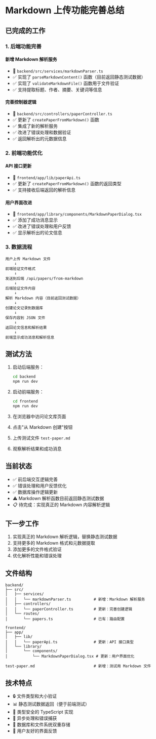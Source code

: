 # Markdown 上传功能完善总结

## 已完成的工作

### 1. 后端功能完善

#### 新增 Markdown 解析服务
- 📁 `backend/src/services/markdownParser.ts`
- ✅ 实现了 `parseMarkdownContent()` 函数（目前返回静态测试数据）
- ✅ 实现了 `validateMarkdownFile()` 函数用于文件验证
- ✅ 支持提取标题、作者、摘要、关键词等信息

#### 完善控制器逻辑
- 📁 `backend/src/controllers/paperController.ts`
- ✅ 更新了 `createPaperFromMarkdown()` 函数
- ✅ 集成了新的解析服务
- ✅ 改进了错误处理和数据验证
- ✅ 返回解析出的元数据信息

### 2. 前端功能优化

#### API 接口更新
- 📁 `frontend/app/lib/paperApi.ts`
- ✅ 更新了 `createPaperFromMarkdown()` 函数的返回类型
- ✅ 支持接收后端返回的解析信息

#### 用户界面改进
- 📁 `frontend/app/library/components/MarkdownPaperDialog.tsx`
- ✅ 添加了成功消息显示
- ✅ 改进了错误处理和用户反馈
- ✅ 显示解析出的论文信息

### 3. 数据流程

```
用户上传 Markdown 文件
    ↓
前端验证文件格式
    ↓
发送到后端 /api/papers/from-markdown
    ↓
后端验证文件内容
    ↓
解析 Markdown 内容（目前返回测试数据）
    ↓
创建论文记录到数据库
    ↓
保存内容到 JSON 文件
    ↓
返回论文信息和解析结果
    ↓
前端显示成功消息和解析信息
```

## 测试方法

1. 启动后端服务：
   ```bash
   cd backend
   npm run dev
   ```

2. 启动前端服务：
   ```bash
   cd frontend
   npm run dev
   ```

3. 在浏览器中访问论文库页面

4. 点击"从 Markdown 创建"按钮

5. 上传测试文件 `test-paper.md`

6. 观察解析结果和成功消息

## 当前状态

- ✅ 前后端交互逻辑完善
- ✅ 错误处理和用户反馈优化
- ✅ 数据库操作逻辑更新
- ⚠️ Markdown 解析函数目前返回静态测试数据
- 📋 待完成：实现真正的 Markdown 内容解析逻辑

## 下一步工作

1. 实现真正的 Markdown 解析逻辑，替换静态测试数据
2. 支持更多的 Markdown 格式和元数据提取
3. 添加更多的文件格式验证
4. 优化解析性能和错误处理

## 文件结构

```
backend/
├── src/
│   ├── services/
│   │   └── markdownParser.ts          # 新增：Markdown 解析服务
│   ├── controllers/
│   │   └── paperController.ts         # 更新：完善创建逻辑
│   └── routes/
│       └── papers.ts                  # 已有：路由配置

frontend/
├── app/
│   ├── lib/
│   │   └── paperApi.ts                # 更新：API 接口类型
│   └── library/
│       └── components/
│           └── MarkdownPaperDialog.tsx # 更新：用户界面优化

test-paper.md                          # 新增：测试用 Markdown 文件
```

## 技术特点

- 🔒 文件类型和大小验证
- 📊 静态测试数据返回（便于前端测试）
- 🎯 类型安全的 TypeScript 实现
- 🚀 异步处理和错误捕获
- 💾 数据库和文件系统双重存储
- 🎨 用户友好的界面反馈